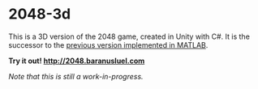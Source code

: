 # 2048-3d

This is a 3D version of the 2048 game, created in Unity with C#. It is the successor to the [previous version implemented in MATLAB](https://github.com/baranusluel/2048-3d-matlab).

**Try it out! http://2048.baranusluel.com**

*Note that this is still a work-in-progress.*
